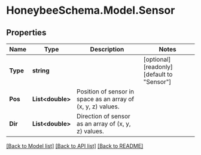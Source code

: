 
# HoneybeeSchema.Model.Sensor

## Properties

Name | Type | Description | Notes
------------ | ------------- | ------------- | -------------
**Type** | **string** |  | [optional] [readonly] [default to "Sensor"]
**Pos** | **List&lt;double&gt;** | Position of sensor in space as an array of (x, y, z) values. | 
**Dir** | **List&lt;double&gt;** | Direction of sensor as an array of (x, y, z) values. | 

[[Back to Model list]](../README.md#documentation-for-models)
[[Back to API list]](../README.md#documentation-for-api-endpoints)
[[Back to README]](../README.md)

